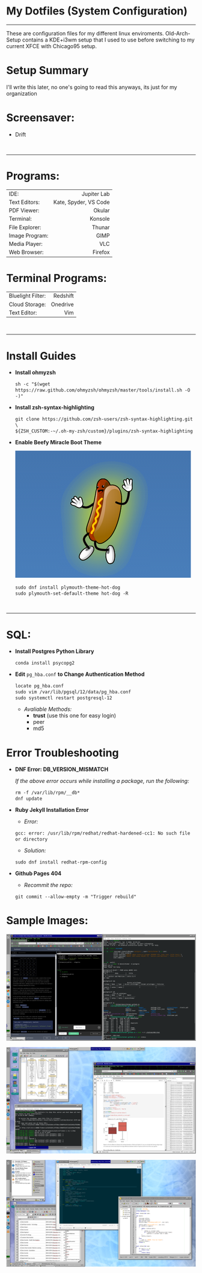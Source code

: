 # My Dotfiles (System Configuration)
<hr>
These are configuration files for my different linux enviroments. Old-Arch-Setup contains a KDE+i3wm setup that I used to use before switching to my current XFCE with Chicago95 setup.

# Setup Summary
I'll write this later, no one's going to read this anyways, its just for my organization

# Screensaver:

- Drift


<br>
<hr>

# Programs:
|                 |                      |
|:----------------|---------------------:|
|IDE:             | Jupiter Lab          |
|Text Editors:    | Kate, Spyder, VS Code|
|PDF Viewer:      | Okular               |
|Terminal:        | Konsole              |
|File Explorer:   | Thunar               |
|Image Program:   | GIMP                 |
|Media Player:    | VLC                  |
|Web Browser:     | Firefox              |


# Terminal Programs:

|                 |         |
|:----------------|--------:|
|Bluelight Filter:| Redshift|
|Cloud Storage:   | Onedrive|
|Text Editor:     | Vim     |






<br>
<hr>

# Install Guides

- **Install ohmyzsh**

    ```
    sh -c "$(wget https://raw.github.com/ohmyzsh/ohmyzsh/master/tools/install.sh -O -)"
    ```
- **Install zsh-syntax-highlighting**

    ```
    git clone https://github.com/zsh-users/zsh-syntax-highlighting.git \ 
    ${ZSH_CUSTOM:-~/.oh-my-zsh/custom}/plugins/zsh-syntax-highlighting
    ```

- **Enable Beefy Miracle Boot Theme**
    
    ![ ](Images/plymouth-hotdog.png)


    ```
    sudo dnf install plymouth-theme-hot-dog
    sudo plymouth-set-default-theme hot-dog -R
    ```
    


<br>
<hr>
    
    
    
# SQL:

- **Install Postgres Python Library**

    ```
    conda install psycopg2
    ```
    
- **Edit** `pg_hba.conf` **to Change Authentication Method**

    ```
    locate pg_hba.conf
    sudo vim /var/lib/pgsql/12/data/pg_hba.conf
    sudo systemctl restart postgresql-12
    ```
    
    - _Avaliable Methods:_
        - **trust** (use this one for easy login)
        - peer
        - md5
    
    
    
# Error Troubleshooting

- **DNF Error: DB_VERSION_MISMATCH**

    _If the above error occurs while installing a package, run the following:_

    ```
    rm -f /var/lib/rpm/__db*
    dnf update
    ```

- **Ruby Jekyll Installation Error**

    - _Error:_

    ```
    gcc: error: /usr/lib/rpm/redhat/redhat-hardened-cc1: No such file or directory
    ```
    - _Solution:_

    ```
    sudo dnf install redhat-rpm-config
    ```

- **Github Pages 404**

    - _Recommit the repo:_

    ```
    git commit --allow-empty -m "Trigger rebuild"
    ```

    
# Sample Images:

![Preview1](Images/Preview1.png)

![Preview2](Images/Preview2.png)

![Preview3](Images/Preview3.png)
